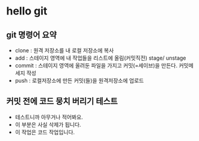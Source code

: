 # hello git

## git 명령어 요약

- clone : 원격 저장소를 내 로컬 저장소에 복사
- add : 스테이지 영역에 내 작업들을 리스트에 올림(커밋직전) stage/ unstage
- commit : 스테이지 영역에 올려둔 파일을 가지고 커밋(=세이브)을 만든다. 커밋메세지 작성
- push : 로컬저장소에 만든 커밋(들)을 원격저장소에 업로드

## 커밋 전에 코드 뭉치 버리기 테스트
- 테스트니까 아무거나 적어봐요.
- 이 부분은 사실 삭제가 됩니다.
- 이 작업은 코드 작업입니다.
